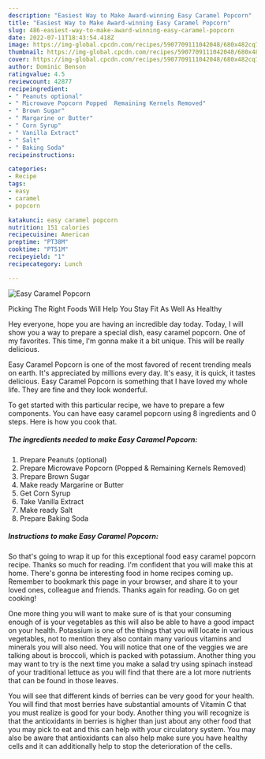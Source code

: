 ```yaml
---
description: "Easiest Way to Make Award-winning Easy Caramel Popcorn"
title: "Easiest Way to Make Award-winning Easy Caramel Popcorn"
slug: 486-easiest-way-to-make-award-winning-easy-caramel-popcorn
date: 2022-07-11T18:43:54.418Z
image: https://img-global.cpcdn.com/recipes/5907709111042048/680x482cq70/easy-caramel-popcorn-recipe-main-photo.jpg
thumbnail: https://img-global.cpcdn.com/recipes/5907709111042048/680x482cq70/easy-caramel-popcorn-recipe-main-photo.jpg
cover: https://img-global.cpcdn.com/recipes/5907709111042048/680x482cq70/easy-caramel-popcorn-recipe-main-photo.jpg
author: Dominic Benson
ratingvalue: 4.5
reviewcount: 42877
recipeingredient:
- " Peanuts optional"
- " Microwave Popcorn Popped  Remaining Kernels Removed"
- " Brown Sugar"
- " Margarine or Butter"
- " Corn Syrup"
- " Vanilla Extract"
- " Salt"
- " Baking Soda"
recipeinstructions:

categories:
- Recipe
tags:
- easy
- caramel
- popcorn

katakunci: easy caramel popcorn 
nutrition: 151 calories
recipecuisine: American
preptime: "PT38M"
cooktime: "PT51M"
recipeyield: "1"
recipecategory: Lunch

---
```



![Easy Caramel Popcorn](https://img-global.cpcdn.com/recipes/5907709111042048/680x482cq70/easy-caramel-popcorn-recipe-main-photo.jpg)

Picking The Right Foods Will Help You Stay Fit As Well As Healthy

Hey everyone, hope you are having an incredible day today. Today, I will show you a way to prepare a special dish, easy caramel popcorn. One of my favorites. This time, I'm gonna make it a bit unique. This will be really delicious.



Easy Caramel Popcorn is one of the most favored of recent trending meals on earth. It's appreciated by millions every day. It's easy, it is quick, it tastes delicious. Easy Caramel Popcorn is something that I have loved my whole life. They are fine and they look wonderful.


To get started with this particular recipe, we have to prepare a few components. You can have easy caramel popcorn using 8 ingredients and 0 steps. Here is how you cook that.

<!--inarticleads1-->

##### The ingredients needed to make Easy Caramel Popcorn:

1. Prepare  Peanuts (optional)
1. Prepare  Microwave Popcorn (Popped &amp; Remaining Kernels Removed)
1. Prepare  Brown Sugar
1. Make ready  Margarine or Butter
1. Get  Corn Syrup
1. Take  Vanilla Extract
1. Make ready  Salt
1. Prepare  Baking Soda




<!--inarticleads2-->

##### Instructions to make Easy Caramel Popcorn:





So that's going to wrap it up for this exceptional food easy caramel popcorn recipe. Thanks so much for reading. I'm confident that you will make this at home. There's gonna be interesting food in home recipes coming up. Remember to bookmark this page in your browser, and share it to your loved ones, colleague and friends. Thanks again for reading. Go on get cooking!

One more thing you will want to make sure of is that your consuming enough of is your vegetables as this will also be able to have a good impact on your health. Potassium is one of the things that you will locate in various vegetables, not to mention they also contain many various vitamins and minerals you will also need. You will notice that one of the veggies we are talking about is broccoli, which is packed with potassium. Another thing you may want to try is the next time you make a salad try using spinach instead of your traditional lettuce as you will find that there are a lot more nutrients that can be found in those leaves.

You will see that different kinds of berries can be very good for your health. You will find that most berries have substantial amounts of Vitamin C that you must realize is good for your body. Another thing you will recognize is that the antioxidants in berries is higher than just about any other food that you may pick to eat and this can help with your circulatory system. You may also be aware that antioxidants can also help make sure you have healthy cells and it can additionally help to stop the deterioration of the cells.
